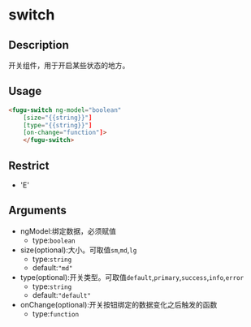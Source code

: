 # switch
## Description
开关组件，用于开启某些状态的地方。

## Usage

``` html
<fugu-switch ng-model="boolean"
    [size="{{string}}"]
    [type="{{string}}"]
    [on-change="function"]>
    </fugu-switch>
```
## Restrict
- 'E'

## Arguments

- ngModel:绑定数据，必须赋值
    - type:`boolean`
- size(optional):大小。可取值`sm`,`md`,`lg`
    - type:`string`
    - default:`"md"`
- type(optional):开关类型。可取值`default`,`primary`,`success`,`info`,`error`
    - type:`string`
    - default:`"default"`
- onChange(optional):开关按钮绑定的数据变化之后触发的函数
    - type:`function`